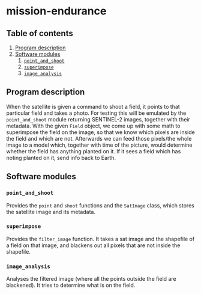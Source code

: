 # mission-endurance

## Table of contents

1. [Program description](#program-description)
2. [Software modules](#software-modules)
    1. [`point_and_shoot`](#point_and_shoot)
    2. [`superimpose`](#superimpose)
    3. [`image_analysis`](#image_analysis)

## Program description

When the satellite is given a command to shoot a field, it points to that particular field and takes a photo. For testing this will be emulated by the `point_and_shoot` module returning SENTINEL-2 images, together with their metadata. With the given `Field` object, we come up with some math to superimpose the field on the image, so that we know which pixels are inside the field and which are not. Afterwards we can feed those pixels/the whole image to a model which, together with time of the picture, would determine whether the field has anything planted on it. If it sees a field which has noting planted on it, send info back to Earth. 

## Software modules

### `point_and_shoot`

Provides the `point` and `shoot` functions and the `SatImage` class, which stores the satellite image and its metadata.

### `superimpose`

Provides the `filter_image` function. It takes a sat image and the shapefile of a field on that image, and blackens out all pixels that are not inside the shapefile.

### `image_analysis`

Analyses the filtered image (where all the points outside the field are blackened). It tries to determine what is on the field.
